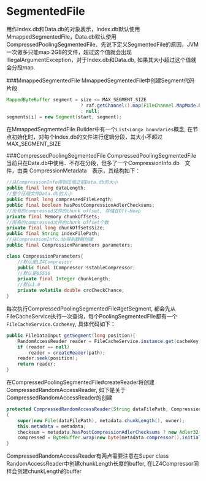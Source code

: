# SegmentedFile
用作Index.db和Data.db的对象表示，Index.db默认使用MmappedSegmentedFile，Data.db默认使用 CompressedPoolingSegmentedFile．先说下定义SegmentedFile的原因，JVM一次做多只能map 2GB的文件，超过这个值就会出现IllegalArgumentException，对于Index.db和Data.db, 如果其大小超过这个值就会分段map.

###MmappedSegmentedFile
MmappedSegmentedFile中创建Segment代码片段
```java
MappedByteBuffer segment = size <= MAX_SEGMENT_SIZE
                           ? raf.getChannel().map(FileChannel.MapMode.READ_ONLY, start, size)
                           : null;
segments[i] = new Segment(start, segment);
```

在MmappedSegmentedFile.Builder中有一个`List<Long> boundaries`概念, 在节点初始化时，对每个Index.db的文件进行逻辑分段，其大小不超过MAX_SEGMENT_SIZE

###CompressedPoolingSegmentedFile
CompressedPoolingSegmentedFile当前只在Data.db中使用．不存在分段，但多了一个CompressionInfo.db　文件，由类 CompressionMetadata　表示，其结构如下：
```java
//从CompressionInfo得到压缩之前Data.db的大小
public final long dataLength;
//整个压缩文件Data.db的大小
public final long compressedFileLength;
public final boolean hasPostCompressionAdlerChecksums;
//所有的compressed文件的chunk offset, 存储在Off-Heap
private final Memory chunkOffsets;
//所有的compressed文件的chunk offset个数
private final long chunkOffsetsSize;
public final String indexFilePath;
//从CompressionInfo.db得到数据创建
public final CompressionParameters parameters;
```

```java
class CompressionParameters{
    //默认是LZ4Compressor
    public final ICompressor sstableCompressor;
    //默认是65536
    private final Integer chunkLength;
    //默认1.0
    private volatile double crcCheckChance;
}
```
每次执行CompressedPoolingSegmentedFile#getSegment, 都会先从FileCacheService执行一次查询，每个PoolingSegmentedFile都有一个`FileCacheService.CacheKey`, 具体代码如下：
```java
public FileDataInput getSegment(long position){
    RandomAccessReader reader = FileCacheService.instance.get(cacheKey);
    if (reader == null)
        reader = createReader(path);
    reader.seek(position);
    return reader;
}
```
在CompressedPoolingSegmentedFile#createReader将创建CompressedRandomAccessReader, 如下是关于CompressedRandomAccessReader的创建
```java
protected CompressedRandomAccessReader(String dataFilePath, CompressionMetadata metadata, PoolingSegmentedFile owner)
{
    super(new File(dataFilePath), metadata.chunkLength(), owner);
    this.metadata = metadata;
    checksum = metadata.hasPostCompressionAdlerChecksums ? new Adler32() : new CRC32();
    compressed = ByteBuffer.wrap(new byte[metadata.compressor().initialCompressedBufferLength(metadata.chunkLength())]);
}
```
CompressedRandomAccessReader有两点需要注意在Super class RandomAccessReader中创建chunkLength长度的buffer, 在LZ4Compressor同样会创建chunkLength的buffer

